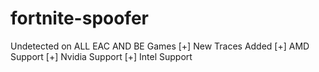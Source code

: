 # fortnite-spoofer
Undetected on ALL EAC AND BE Games  [+] New Traces Added  [+] AMD Support  [+] Nvidia Support  [+] Intel Support
